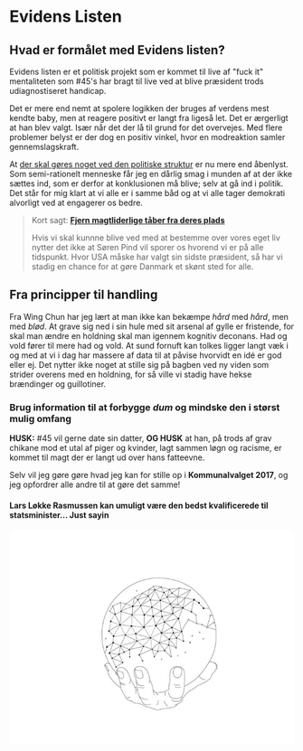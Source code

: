 # Evidens Listen

## Hvad er formålet med Evidens listen?

Evidens listen er et politisk projekt som er kommet til live af "fuck it" mentaliteten som #45's har bragt til live ved at blive præsident trods udiagnostiseret handicap.

Det er mere end nemt at spolere logikken der bruges af verdens mest kendte baby, men at reagere positivt er langt fra ligeså let. Det er ærgerligt at han blev valgt. Især når det der lå til grund for det overvejes. Med flere problemer belyst er der dog en positiv vinkel, hvor en modreaktion samler gennemslagskraft.

At [der skal gøres noget ved den politiske struktur](Fremtidssyn.md "Dokument med en sanslynlig fremtid") er nu mere end åbenlyst. Som semi-rationelt menneske får jeg en dårlig smag i munden af at der ikke sættes ind, som er derfor at konklusionen må blive; selv at gå ind i politik. Det står for mig klart at vi alle er i samme båd og at vi alle tager demokrati alvorligt ved at engagerer os bedre.

> Kort sagt: [**Fjern magtliderlige tåber fra deres plads**](Stil_op.md "Kort gennemgang af at stille op til kommunalvalg")
>
> Hvis vi skal kunnne blive ved med at bestemme over vores eget liv nytter det ikke at Søren Pind vil sporer os hvorend vi er på alle tidspunkt. Hvor USA måske har valgt sin sidste præsident, så har vi stadig en chance for at gøre Danmark et skønt sted for alle.

## Fra principper til handling

Fra Wing Chun har jeg lært at man ikke kan bekæmpe *hård* med *hård*, men med *blød*. At grave sig ned i sin hule med sit arsenal af gylle er fristende, for skal man ændre en holdning skal man igennem kognitiv deconans. Had og vold fører til mere had og vold. At sund fornuft kan tolkes ligger langt væk i og med at vi i dag har massere af data til at påvise hvorvidt en idé er god eller ej. Det nytter ikke noget at stille sig på bagben ved ny viden som strider overens med en holdning, for så ville vi stadig have hekse brændinger og guillotiner.

### Brug information til at forbygge *dum* og mindske den i størst mulig omfang

 **HUSK:** #45 vil gerne date sin datter, **OG HUSK** at han, på trods af grav chikane mod et utal af piger og kvinder, lagt sammen løgn og racisme, er kommet til magt der er langt ud over hans fatteevne.

Selv vil jeg gøre gøre hvad jeg kan for stille op i **Kommunalvalget 2017**, og jeg opfordrer alle andre til at gøre det samme!

#### Lars Løkke Rasmussen kan umuligt være den bedst kvalificerede til statsminister... Just sayin

![](_assets/c33a5190a96b561487317f7df4da9e2a.jpg)
